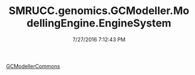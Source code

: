 ﻿---
title: SMRUCC.genomics.GCModeller.ModellingEngine.EngineSystem
date: 7/27/2016 7:12:43 PM
---

[GCModellerCommons](T-SMRUCC.genomics.GCModeller.ModellingEngine.EngineSystem.GCModellerCommons.html)
